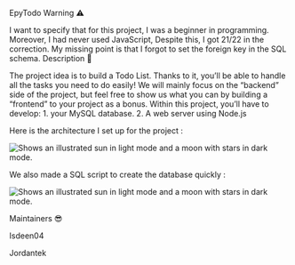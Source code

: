 EpyTodo
Warning ⚠️

I want to specify that for this project,
I was a beginner in programming.
Moreover, I had never used JavaScript,
Despite this, I got 21/22 in the correction.
My missing point is that I forgot to set the foreign key in the SQL schema.
Description 🌄

The project idea is to build a Todo List.
Thanks to it, you’ll be able to handle all the tasks you need to do easily!
We will mainly focus on the “backend” side of the project,
but feel free to show us what you can by building a “frontend” to your project as a bonus.
Within this project, you’ll have to develop:
      1. your MySQL database.
      2. A web server using Node.js

Here is the architecture I set up for the project :


<picture>
  <img alt="Shows an illustrated sun in light mode and a moon with stars in dark mode."archi.png">
</picture>


We also made a SQL script to create the database quickly :



<picture>
  <img alt="Shows an illustrated sun in light mode and a moon with stars in dark mode."sql.png">
</picture>




Maintainers 😎


Isdeen04


Jordantek